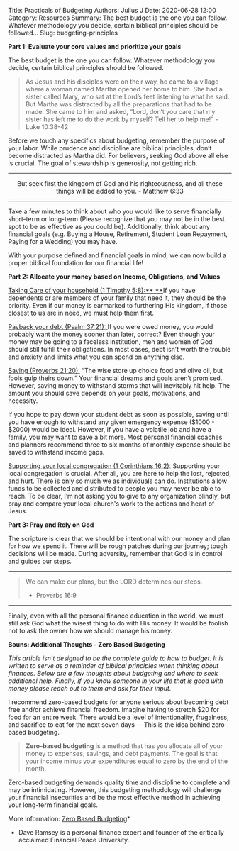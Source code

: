 Title: Practicals of Budgeting
Authors: Julius J
Date: 2020-06-28 12:00
Category: Resources
Summary: The best budget is the one you can follow. Whatever methodology you decide, certain biblical principles should be followed... 
Slug: budgeting-principles

**Part 1: Evaluate your core values and prioritize your goals**

The best budget is the one you can follow. Whatever methodology you decide, certain biblical principles should be followed. 


> As Jesus and his disciples were on their way, he came to a village where a woman named Martha opened her home to him. She had a sister called Mary, who sat at the Lord’s feet listening to what he said.<sup> </sup>But Martha was distracted by all the preparations that had to be made. She came to him and asked, “Lord, don’t you care that my sister has left me to do the work by myself? Tell her to help me!” - Luke 10:38-42

Before we touch any specifics about budgeting, remember the purpose of your labor. While prudence and discipline are biblical principles, don’t become distracted as Martha did. For believers, seeking God above all else is crucial. The goal of stewardship is generosity, not getting rich. 



---



  <div align="center"> But seek first the kingdom of God and his righteousness, and all these things will be added to you. - Matthew 6:33 </div>



---


Take a few minutes to think about who you would like to serve financially short-term or long-term (Please recognize that you may not be in the best spot to be as effective as you could be). Additionally, think about any financial goals (e.g. Buying a House, Retirement, Student Loan Repayment, Paying for a Wedding) you may have.

With your purpose defined and financial goals in mind, we can now build a proper biblical foundation for our financial life!

**Part 2: Allocate your money based on Income, Obligations, and Values**

<span style="text-decoration:underline;">Taking Care of your household (1 Timothy 5:8):** **</span>If you have dependents or are members of your family that need it, they should be the priority. Even if our money is earmarked to furthering His kingdom, if those closest to us are in need, we must help them first.

<span style="text-decoration:underline;">Payback your debt (Psalm 37:21): </span>If you were owed money, you would probably want the money sooner than later, correct? Even though your money may be going to a faceless institution, men and women of God should still fulfill their obligations. In most cases, debt isn’t worth the trouble and anxiety and limits what you can spend on anything else.

<span style="text-decoration:underline;">Saving (Proverbs 21:20):</span> “The wise store up choice food and olive oil, but fools gulp theirs down.” Your financial dreams and goals aren’t promised. However, saving money to withstand storms that will inevitably hit help. The amount you should save depends on your goals, motivations, and necessity. 

If you hope to pay down your student debt as soon as possible, saving until you have enough to withstand any given emergency expense ($1000 - $2000) would be ideal. However, if you have a volatile job and have a family, you may want to save a bit more. Most personal financial coaches and planners recommend three to six months of monthly expense should be saved to withstand income gaps.

<span style="text-decoration:underline;">Supporting your local congregation (1 Corinthians 16:2):</span> Supporting your local congregation is crucial. After all, you are here to help the lost, rejected, and hurt. There is only so much we as individuals can do. Institutions allow funds to be collected and distributed to people you may never be able to reach. To be clear, I’m not asking you to give to any organization blindly, but pray and compare your local church's work to the actions and heart of Jesus.

**Part 3: Pray and Rely on God**

The scripture is clear that we should be intentional with our money and plan for how we spend it. There will be rough patches during our journey; tough decisions will be made. During adversity, remember that God is in control and guides our steps.



---



> We can make our plans, but the LORD determines our steps. 
> - Proverbs 16:9



---


Finally, even with all the personal finance education in the world, we must still ask God what the wisest thing to do with His money. It would be foolish not to ask the owner how we should manage his money.

**Bouns: Additional Thoughts - Zero Based Budgeting**

<em>This article isn’t designed to be the complete guide to how to budget. It is written to serve as a reminder of biblical principles when thinking about finances. Below are a few thoughts about budgeting and where to seek additional help. Finally, if you know someone in your life that is good with money please reach out to them and ask for their input.</em>

I recommend zero-based budgets for anyone serious about becoming debt free and/or achieve financial freedom.  Imagine having to stretch $20 for food for an entire week. There would be a level of intentionality, frugalness, and sacrifice to eat for the next seven days -- This is the idea behind zero-based budgeting. 

> **Zero-based budgeting** is a method that has you allocate all of your money to expenses, savings, and debt payments. The goal is that your income minus your expenditures equal to zero by the end of the month.

Zero-based budgeting demands quality time and discipline to complete and may be intimidating. However, this budgeting methodology will challenge your financial insecurities and be the most effective method in achieving your long-term financial goals.

More information: [Zero Based Budgeting](https://www.daveramsey.com/blog/zero-based-budget-what-why)*



*   Dave Ramsey is a personal finance expert and founder of the critically acclaimed Financial Peace University.